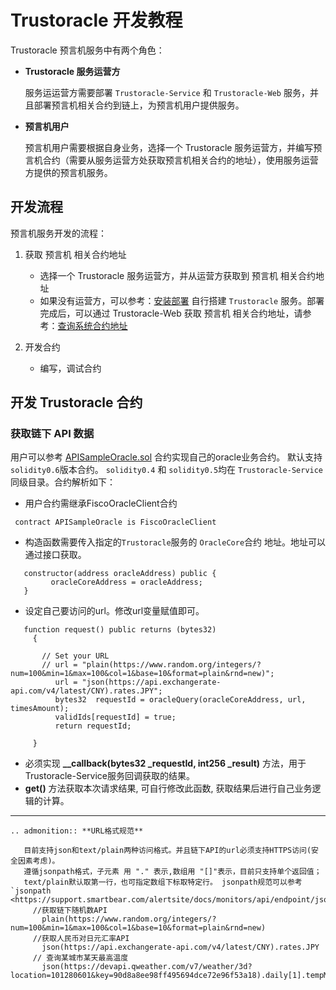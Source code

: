 # Trustoracle 开发教程

Trustoracle 预言机服务中有两个角色：

* **Trustoracle 服务运营方**

    服务运运营方需要部署 `Trustoracle-Service` 和 `Trustoracle-Web` 服务，并且部署预言机相关合约到链上，为预言机用户提供服务。

* **预言机用户**
    
    预言机用户需要根据自身业务，选择一个 Trustoracle 服务运营方，并编写预言机合约（需要从服务运营方处获取预言机相关合约的地址），使用服务运营方提供的预言机服务。
  

## 开发流程

预言机服务开发的流程：

1. 获取 预言机 相关合约地址
    * 选择一个 Trustoracle 服务运营方，并从运营方获取到 预言机 相关合约地址
    * 如果没有运营方，可以参考：[安装部署](../Trustoracle-Install/index.html) 自行搭建 `Trustoracle` 服务。部署完成后，可以通过 Trustoracle-Web 获取 预言机 相关合约地址，请参考：[查询系统合约地址](../Trustoracle-Web/outline.html#list_oracle_address)
    
2. 开发合约
    * 编写，调试合约

## 开发 Trustoracle 合约

### 获取链下 API 数据

 用户可以参考 [APISampleOracle.sol](https://github.com/WeBankBlockchain/Trustoracle-Service/blob/main/contracts/1.0/sol-0.6/oracle/FiscoOracleClient.sol) 合约实现自己的oracle业务合约。
  默认支持`solidity0.6`版本合约。 `solidity0.4` 和 `solidity0.5`均在 `Trustoracle-Service` 同级目录。合约解析如下：
  - 用户合约需继承FiscoOracleClient合约
   ```
    contract APISampleOracle is FiscoOracleClient
   ``` 
  - 构造函数需要传入指定的`Trustoracle`服务的 `OracleCore`合约 地址。地址可以通过接口获取。  
   ```
      constructor(address oracleAddress) public {  
            oracleCoreAddress = oracleAddress;      
      }  
   ```       
  - 设定自己要访问的url。修改url变量赋值即可。  
  
   ```
      function request() public returns (bytes32)
        {
    
          // Set your URL
          // url = "plain(https://www.random.org/integers/?num=100&min=1&max=100&col=1&base=10&format=plain&rnd=new)";
             url = "json(https://api.exchangerate-api.com/v4/latest/CNY).rates.JPY";
             bytes32  requestId = oracleQuery(oracleCoreAddress, url, timesAmount);
             validIds[requestId] = true;
             return requestId;
              
        }
   ```
  - 必须实现 **__callback(bytes32 _requestId, int256 _result)** 方法，用于Trustoracle-Service服务回调获取的结果。  
  - **get()** 方法获取本次请求结果, 可自行修改此函数, 获取结果后进行自己业务逻辑的计算。  
  
----------
```eval_rst
.. admonition:: **URL格式规范**
    
   目前支持json和text/plain两种访问格式。并且链下API的url必须支持HTTPS访问(安全因素考虑)。  
   遵循jsonpath格式，子元素 用 "." 表示,数组用 "[]"表示，目前只支持单个返回值；     
   text/plain默认取第一行，也可指定数组下标取特定行。 jsonpath规范可以参考 `jsonpath <https://support.smartbear.com/alertsite/docs/monitors/api/endpoint/jsonpath.html>`_ 
     //获取链下随机数API
       plain(https://www.random.org/integers/?num=100&min=1&max=100&col=1&base=10&format=plain&rnd=new)
     //获取人民币对日元汇率API 
       json(https://api.exchangerate-api.com/v4/latest/CNY).rates.JPY  
     // 查询某城市某天最高温度  
       json(https://devapi.qweather.com/v7/weather/3d?location=101280601&key=90d8a8ee98ff495694dce72e96f53a18).daily[1].tempMax
``` 
  